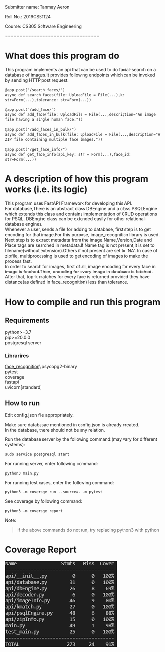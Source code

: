 Submitter name: Tanmay Aeron

Roll No.: 2019CSB1124

Course: CS305 Software Engineering

=================================

<h1> What does this program do</h1>

   This program implements an api that can be used to do facial-search on a database of images.It provides following endpoints which can be invoked by sending HTTP post request. 

   ```
   @app.post("/search_faces/")
   async def search_faces(file: UploadFile = File(...),k: str=Form(...),tolerance: str=Form(...))

   @app.post("/add_face/")
   async def add_face(file: UploadFile = File(...,description="An image file having a single human face."))

   @app.post("/add_faces_in_bulk/")
   async def add_faces_in_bulk(file: UploadFile = File(...,description="A ZIP file containing multiple face images."))

   @app.post("/get_face_info/")
   async def get_face_info(api_key: str = Form(...),face_id: str=Form(...))
   ```


<h1> A description of how this program works (i.e. its logic)</h1>


This program uses FastAPI Framework for developing this API.\
For database,There is an abstract class DBEngine and a class PSQLEngine which extends this class and contains implementation of CRUD operations for PSQL. DBEngine class can be extended easily for other relational-database engines.\
Whenever a user, sends a file for adding to database, first step is to get encoding for that image.For this purpose, image_recognition library is used. Next step is to extract metadata from the image.Name,Version,Date and Place tags are searched in metadata.If Name tag is not present,it is set to filename(without extension).Others if not present are set to 'NA'. In case of zipfile, multiprocessing is used to get encoding of images to make the process fast.\
In order to search for images, first of all, image encoding for every face in image is fetched.Then, encoding for every image in database is fetched. After that, top-k matches for every face is returned provided they have distance(as defined in face_recognition) less than tolerance.



<h1> How to compile and run this program</h1>

<h2>Requirements</h2>

   python>=3.7\
   pip>=20.0.0\
   postgresql server

<h3>Librarires</h3>

[face_recognition](https://github.com/ageitgey/face_recognition.)\
psycopg2-binary\
pytest\
coverage\
fastapi\
uvicorn[standard]

<h2>How to run</h2>
   Edit config.json file appropriately.

   Make sure databasae mentioned in config.json is already created.\
   In the database, there should not be any relation.

   Run the database server by the following command:(may vary for different systems):
   ```
   sudo service postgresql start
   ```

   For running server, enter following command:
   ```
   python3 main.py 
   ```

   For running test cases, enter the following command: 
   ```
   python3 -m coverage run --source=. -m pytest
   ```

   See coverage by following command:
   ```
   python3 -m coverage report
   ```

 Note:

> If the above commands do not run, try replacing python3 with python



<h1> Coverage Report</h1>

![Code Coverage - 89%](resource/coverage_report.png)